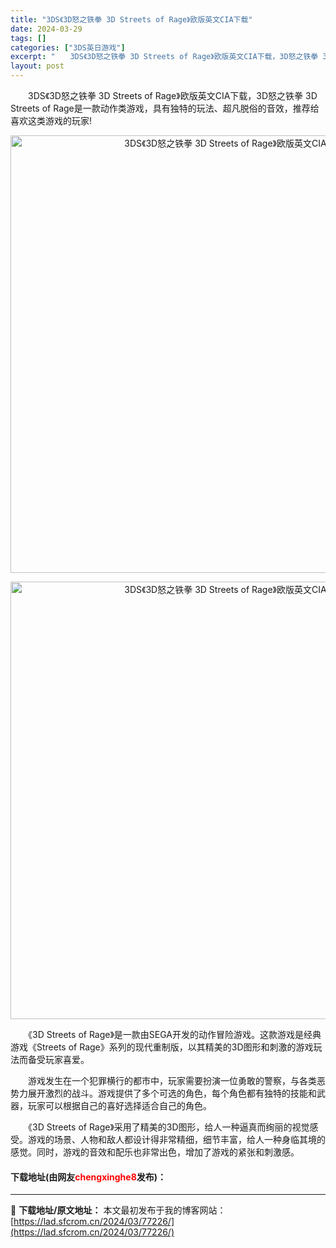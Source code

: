 ```yaml
---
title: "3DS《3D怒之铁拳 3D Streets of Rage》欧版英文CIA下载"
date: 2024-03-29
tags: []
categories: ["3DS英日游戏"]
excerpt: "　　3DS《3D怒之铁拳 3D Streets of Rage》欧版英文CIA下载，3D怒之铁拳 3D Streets of Rage是一款动作类游戏，具有独特的玩法、超凡脱俗的音效，推荐给喜欢这类游戏的玩家! 　　《3D Streets of Rage》是一款由SEGA开发的动作冒险游戏。这款游戏&hellip;"
layout: post
---
```


 <p>　　3DS《3D怒之铁拳 3D Streets of Rage》欧版英文CIA下载，3D怒之铁拳 3D Streets of Rage是一款动作类游戏，具有独特的玩法、超凡脱俗的音效，推荐给喜欢这类游戏的玩家!</p> <p align="center"><img align="" border="0" src="https://lad.sfcrom.cn/wp-content/uploads/2024/03/20240329_6606435da4e45.webp" width="700" alt="3DS《3D怒之铁拳 3D Streets of Rage》欧版英文CIA下载" /></p> <p align="center"><img align="" border="0" src="https://lad.sfcrom.cn/wp-content/uploads/2024/03/20240329_6606435e201af.webp" width="700" alt="3DS《3D怒之铁拳 3D Streets of Rage》欧版英文CIA下载" /></p> <p>　　《3D Streets of Rage》是一款由SEGA开发的动作冒险游戏。这款游戏是经典游戏《Streets of Rage》系列的现代重制版，以其精美的3D图形和刺激的游戏玩法而备受玩家喜爱。</p> <p>　　游戏发生在一个犯罪横行的都市中，玩家需要扮演一位勇敢的警察，与各类恶势力展开激烈的战斗。游戏提供了多个可选的角色，每个角色都有独特的技能和武器，玩家可以根据自己的喜好选择适合自己的角色。</p> <p>　　《3D Streets of Rage》采用了精美的3D图形，给人一种逼真而绚丽的视觉感受。游戏的场景、人物和敌人都设计得非常精细，细节丰富，给人一种身临其境的感觉。同时，游戏的音效和配乐也非常出色，增加了游戏的紧张和刺激感。</p> <p><h4>下载地址(由网友<font color="red">chengxinghe8</font>发布)：</h4></p> 

---
📖 **下载地址/原文地址：** 本文最初发布于我的博客网站：[https://lad.sfcrom.cn/2024/03/77226/](https://lad.sfcrom.cn/2024/03/77226/)
